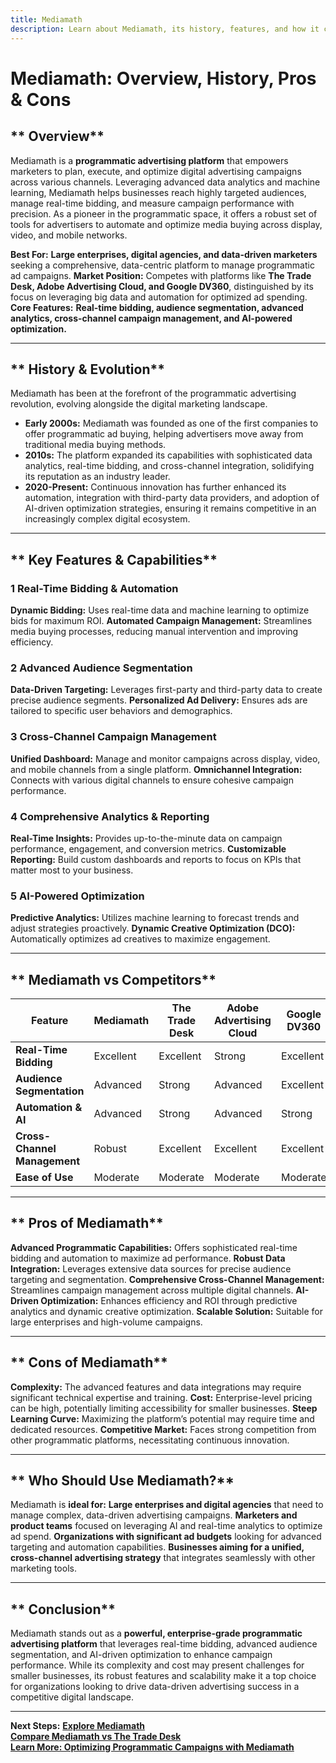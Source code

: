 ```yaml
---
title: Mediamath
description: Learn about Mediamath, its history, features, and how it compares to other programmatic advertising platforms.
---
```


# **Mediamath: Overview, History, Pros & Cons**

## ** Overview**  
Mediamath is a **programmatic advertising platform** that empowers marketers to plan, execute, and optimize digital advertising campaigns across various channels. Leveraging advanced data analytics and machine learning, Mediamath helps businesses reach highly targeted audiences, manage real-time bidding, and measure campaign performance with precision. As a pioneer in the programmatic space, it offers a robust set of tools for advertisers to automate and optimize media buying across display, video, and mobile networks.

 **Best For:** **Large enterprises, digital agencies, and data-driven marketers** seeking a comprehensive, data-centric platform to manage programmatic ad campaigns.
 **Market Position:** Competes with platforms like **The Trade Desk, Adobe Advertising Cloud, and Google DV360**, distinguished by its focus on leveraging big data and automation for optimized ad spending.
 **Core Features:** **Real-time bidding, audience segmentation, advanced analytics, cross-channel campaign management, and AI-powered optimization.**

---

## ** History & Evolution**  
Mediamath has been at the forefront of the programmatic advertising revolution, evolving alongside the digital marketing landscape.

- **Early 2000s:** Mediamath was founded as one of the first companies to offer programmatic ad buying, helping advertisers move away from traditional media buying methods.
- **2010s:** The platform expanded its capabilities with sophisticated data analytics, real-time bidding, and cross-channel integration, solidifying its reputation as an industry leader.
- **2020-Present:** Continuous innovation has further enhanced its automation, integration with third-party data providers, and adoption of AI-driven optimization strategies, ensuring it remains competitive in an increasingly complex digital ecosystem.

---

## ** Key Features & Capabilities**

### **1 Real-Time Bidding & Automation**
 **Dynamic Bidding:** Uses real-time data and machine learning to optimize bids for maximum ROI.
 **Automated Campaign Management:** Streamlines media buying processes, reducing manual intervention and improving efficiency.

### **2 Advanced Audience Segmentation**
 **Data-Driven Targeting:** Leverages first-party and third-party data to create precise audience segments.
 **Personalized Ad Delivery:** Ensures ads are tailored to specific user behaviors and demographics.

### **3 Cross-Channel Campaign Management**
 **Unified Dashboard:** Manage and monitor campaigns across display, video, and mobile channels from a single platform.
 **Omnichannel Integration:** Connects with various digital channels to ensure cohesive campaign performance.

### **4 Comprehensive Analytics & Reporting**
 **Real-Time Insights:** Provides up-to-the-minute data on campaign performance, engagement, and conversion metrics.
 **Customizable Reporting:** Build custom dashboards and reports to focus on KPIs that matter most to your business.

### **5 AI-Powered Optimization**
 **Predictive Analytics:** Utilizes machine learning to forecast trends and adjust strategies proactively.
 **Dynamic Creative Optimization (DCO):** Automatically optimizes ad creatives to maximize engagement.

---

## ** Mediamath vs Competitors**

| Feature                     | Mediamath          | The Trade Desk    | Adobe Advertising Cloud | Google DV360      |
|-----------------------------|--------------------|-------------------|-------------------------|-------------------|
| **Real-Time Bidding**       |  Excellent       |  Excellent      |  Strong               |  Excellent      |
| **Audience Segmentation**   |  Advanced        |  Strong         |  Advanced             |  Excellent      |
| **Automation & AI**         |  Advanced        |  Strong         |  Advanced             |  Strong         |
| **Cross-Channel Management**|  Robust          |  Excellent      |  Excellent            |  Excellent      |
| **Ease of Use**             |  Moderate        |  Moderate       |  Moderate             |  Moderate       |

---

## ** Pros of Mediamath**
 **Advanced Programmatic Capabilities:** Offers sophisticated real-time bidding and automation to maximize ad performance.
 **Robust Data Integration:** Leverages extensive data sources for precise audience targeting and segmentation.
 **Comprehensive Cross-Channel Management:** Streamlines campaign management across multiple digital channels.
 **AI-Driven Optimization:** Enhances efficiency and ROI through predictive analytics and dynamic creative optimization.
 **Scalable Solution:** Suitable for large enterprises and high-volume campaigns.

---

## ** Cons of Mediamath**
 **Complexity:** The advanced features and data integrations may require significant technical expertise and training.
 **Cost:** Enterprise-level pricing can be high, potentially limiting accessibility for smaller businesses.
 **Steep Learning Curve:** Maximizing the platform’s potential may require time and dedicated resources.
 **Competitive Market:** Faces strong competition from other programmatic platforms, necessitating continuous innovation.

---

## ** Who Should Use Mediamath?**
Mediamath is **ideal for:**
 **Large enterprises and digital agencies** that need to manage complex, data-driven advertising campaigns.
 **Marketers and product teams** focused on leveraging AI and real-time analytics to optimize ad spend.
 **Organizations with significant ad budgets** looking for advanced targeting and automation capabilities.
 **Businesses aiming for a unified, cross-channel advertising strategy** that integrates seamlessly with other marketing tools.

---

## ** Conclusion**
Mediamath stands out as a **powerful, enterprise-grade programmatic advertising platform** that leverages real-time bidding, advanced audience segmentation, and AI-driven optimization to enhance campaign performance. While its complexity and cost may present challenges for smaller businesses, its robust features and scalability make it a top choice for organizations looking to drive data-driven advertising success in a competitive digital landscape.

---

 **Next Steps:**
 **[Explore Mediamath](https://www.mediamath.com/)**  
 **[Compare Mediamath vs The Trade Desk](#)**  
 **[Learn More: Optimizing Programmatic Campaigns with Mediamath](#)**
